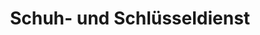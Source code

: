 ---
title: "Schuh- und Schlüsseldienst"
url: /jena/schuh-und-schluesseldienst/
shop: Schlüsseldienst
---